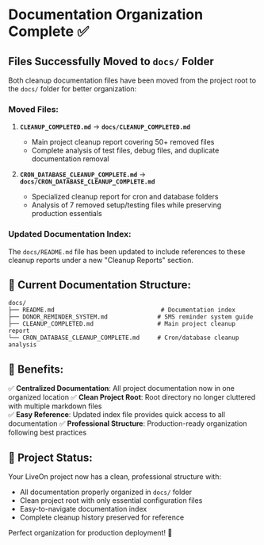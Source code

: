 # Documentation Organization Complete ✅

## Files Successfully Moved to `docs/` Folder

Both cleanup documentation files have been moved from the project root to the `docs/` folder for better organization:

### Moved Files:
1. **`CLEANUP_COMPLETED.md`** → **`docs/CLEANUP_COMPLETED.md`**
   - Main project cleanup report covering 50+ removed files
   - Complete analysis of test files, debug files, and duplicate documentation removal

2. **`CRON_DATABASE_CLEANUP_COMPLETE.md`** → **`docs/CRON_DATABASE_CLEANUP_COMPLETE.md`**
   - Specialized cleanup report for cron and database folders
   - Analysis of 7 removed setup/testing files while preserving production essentials

### Updated Documentation Index:
The `docs/README.md` file has been updated to include references to these cleanup reports under a new "Cleanup Reports" section.

## 📁 Current Documentation Structure:

```
docs/
├── README.md                              # Documentation index
├── DONOR_REMINDER_SYSTEM.md              # SMS reminder system guide
├── CLEANUP_COMPLETED.md                  # Main project cleanup report
└── CRON_DATABASE_CLEANUP_COMPLETE.md     # Cron/database cleanup analysis
```

## 🎯 Benefits:

✅ **Centralized Documentation**: All project documentation now in one organized location
✅ **Clean Project Root**: Root directory no longer cluttered with multiple markdown files  
✅ **Easy Reference**: Updated index file provides quick access to all documentation
✅ **Professional Structure**: Production-ready organization following best practices

## 🚀 Project Status:

Your LiveOn project now has a clean, professional structure with:
- All documentation properly organized in `docs/` folder
- Clean project root with only essential configuration files
- Easy-to-navigate documentation index
- Complete cleanup history preserved for reference

Perfect organization for production deployment! 🎉
